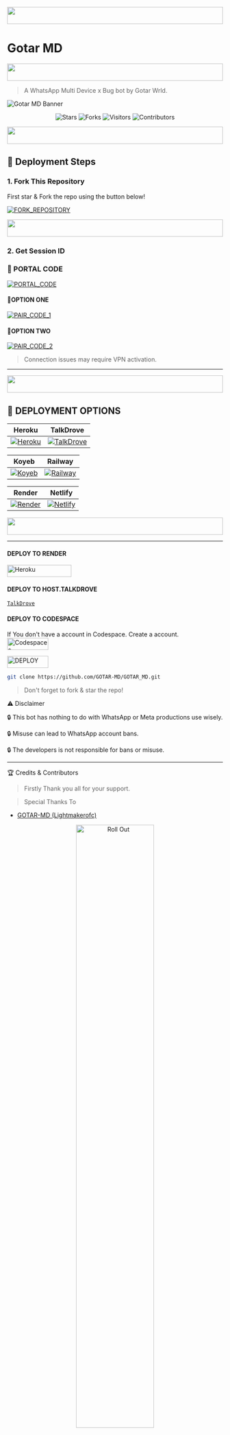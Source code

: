 <p align="center">
  <img src="https://i.imgur.com/dBaSKWF.gif" height="40" width="100%">
</p>

  
# Gotar MD
<p align="center">
  <img src="https://i.imgur.com/dBaSKWF.gif" height="40" width="100%">
</p>

> A WhatsApp Multi Device x Bug bot by Gotar Wrld.

![Gotar MD Banner](https://files.catbox.moe/3bwori.jpg) <!-- Remplace ceci par ton image -->

<div align="center">
  
![Stars](https://img.shields.io/github/stars/GOTAR-MD/GOTAR_MD?style=for-the-badge)
![Forks](https://img.shields.io/github/forks/GOTAR-MD/GOTAR_MD?style=for-the-badge)
![Visitors](https://visitor-badge.laobi.icu/badge?page_id=GOTAR-MD.GOTAR_MD&style=for-the-badge)
![Contributors](https://img.shields.io/github/contributors/GOTAR-MD/GOTAR_MD?style=for-the-badge)

</div>

<p align="center">
  <img src="https://i.imgur.com/dBaSKWF.gif" height="40" width="100%">
</p>


## 🚀 Deployment Steps

### 1. Fork This Repository

First star & Fork the repo using the button below!

[![FORK_REPOSITORY](https://img.shields.io/badge/FORK_REPOSITORY-FF5500?style=for-the-badge&logo=github&logoColor=white&labelColor=000000)](ttps://github.com/GOTAR-MD/GOTAR_MD/fork)

<p align="center">
  <img src="https://i.imgur.com/dBaSKWF.gif" height="40" width="100%">
</p>


### 2. Get Session ID

### 💯 PORTAL CODE
[![PORTAL_CODE](https://img.shields.io/badge/PORTAL_CODE-FF7700?style=for-the-badge&logo=matrix&logoColor=white&labelColor=000000)](https://tonic-mrb.onrender.com/)


#### 💯OPTION ONE
[![PAIR_CODE_1](https://img.shields.io/badge/PAIR_CODE_1-FF7700?style=for-the-badge&logo=matrix&logoColor=white&labelColor=000000)](https://tonic-mdnrender.com/pair)

#### 💯OPTION TWO
[![PAIR_CODE_2](https://img.shields.io/badge/PAIR_CODE_2-FF00AA?style=for-the-badge&logo=matrix&logoColor=white&labelColor=000000)](https://tonic-md-b8rb.onren)

> Connection issues may require VPN activation.

---
<p align="center">
  <img src="https://i.imgur.com/dBaSKWF.gif" height="40" width="100%">
</p>

## 🚀 DEPLOYMENT OPTIONS

| Heroku | TalkDrove |
|--------|-----------|
| [![Heroku](https://img.shields.io/badge/Heroku-430098?style=for-the-badge&logo=heroku&logoColor=white&labelColor=000000&color=00ffff)](https://dashboard.heroku.com/new?template=https://github.com/GOTAR-MD/GOTAR_MD/tree/main) | [![TalkDrove](https://img.shields.io/badge/TalkDrove-6971FF?style=for-the-badge&logo=github&logoColor=white&labelColor=000000)](https://talkdrove.com/share-bot/11) |

| Koyeb | Railway |
|-------|---------|
| [![Koyeb](https://img.shields.io/badge/Koyeb-FF009D?style=for-the-badge&logo=koyeb&logoColor=white&labelColor=000000)](https://app.koyeb.com/services/deploy?type=git&repository=GOTAR-MD/GOTAR_MD) | [![Railway](https://img.shields.io/badge/Railway-FF8700?style=for-the-badge&logo=railway&logoColor=white&labelColor=000000)](https://railway.app/new) |

| Render | Netlify |
|--------|---------|
| [![Render](https://img.shields.io/badge/Render-000000?style=for-the-badge&logo=render&logoColor=white&labelColor=000000&color=00ffaa)](https://dashboard.render.com/web/new) | [![Netlify](https://img.shields.io/badge/Netlify-CC00FF?style=for-the-badge&logo=huggingface&logoColor=white&labelColor=000000)](https://app.netlify.com/) |
<p align="center">
  <img src="https://i.imgur.com/dBaSKWF.gif" height="40" width="100%">
</p>

---
#### DEPLOY TO RENDER

<p align="left">
<a href='https://dashboard.render.com/web/new' target="_blank"><img alt='Heroku' src='https://img.shields.io/badge/-Render deploy-black?style=for-the-badge&logo=render&logoColor=white'/< width=150 height=28/p></a>

#### DEPLOY TO HOST.TALKDROVE

[`TalkDrove`](https://host.talkdrove.com/)


#### DEPLOY TO CODESPACE

 If You don't have a account in Codespace. Create a account.
    <br>
<a href='https://github.com/login?return_to=https%3A%2F%2Fgithub.com%2Fcodespaces' target="_blank"><img alt='Codespaces' src='https://img.shields.io/badge/CREATE-h?color=black&style=for-the-badge&logo=visualstudiocode' width="96.35" height="28"/></a></p>

                      
    
<a href='https://github.com/codespaces/new' target="_blank"><img alt='DEPLOY' src='https://img.shields.io/badge/DEPLOY -h?color=black&style=for-the-badge&logo=visualstudiocode' width="96.35" height="28"/></a></p>




  ```bash
  git clone https://github.com/GOTAR-MD/GOTAR_MD.git
  ```




> Don't forget to fork & star the repo!

⚠️ Disclaimer

🔒 This bot has nothing to do with WhatsApp or Meta productions use wisely.

🔒 Misuse can lead to WhatsApp account bans.

🔒 The developers is not responsible for bans or misuse.

---

🏆 Credits & Contributors

> Firstly Thank  you all for your support.

> Special Thanks To
- [GOTAR-MD (Lightmakerofc)](https://github.com/GOTAR-MD/GOTAR_MD)


<p align="center">
  <img src="https://media.giphy.com/media/v1.Y2lkPTc5MGI3NjExeHdwdnhzcGg0enJ5OHpxZHB3NWRjN3pvODgwOXFpZXd0eTFzZmd4aCZlcD12MV9pbnRlcm5hbF9naWZfYnlfaWQmY3Q9Zw/11R5KYi6ZdP8Z2/giphy.gif" alt="Roll Out" width="60%"/>
</p>



🔒 Final Note

If you face any issues, report them on GitHub or in the WhatsApp community.



> *𝖕𝖔𝖜𝖊𝖗𝖊𝖉 𝖇𝖞 GOTAR-MD*

* ![GOAT](https://files.catbox.moe/ny3dfc.jpg)
* [Contact the contrib🏆](https://wa.me/263718728504)

<p align="center">
  <img src="https://i.imgur.com/dBaSKWF.gif" height="40" width="100%">
</p>
